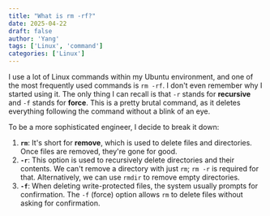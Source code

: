 ```yaml
---
title: "What is rm -rf?"
date: 2025-04-22
draft: false
author: 'Yang'
tags: ['Linux', 'command']
categories: ['Linux']
---
```


I use a lot of Linux commands within my Ubuntu environment, and one of the most frequently used commands is `rm -rf`. I don't even remember why I started using it. The only thing I can recall is that `-r` stands for **recursive** and `-f` stands for **force**. 
This is a pretty brutal command, as it deletes everything following the command without a blink of an eye.

To be a more sophisticated engineer, I decide to break it down:

1. **`rm`**: It's short for **remove**, which is used to delete files and directories. Once files are removed, they're gone for good.
2. **`-r`**: This option is used to recursively delete directories and their contents. We can't remove a directory with just `rm`; `rm -r` is required for that. Alternatively, we can use `rmdir` to remove empty directories.
3. **`-f`**: When deleting write-protected files, the system usually prompts for confirmation. The `-f` (force) option allows `rm` to delete files without asking for confirmation.